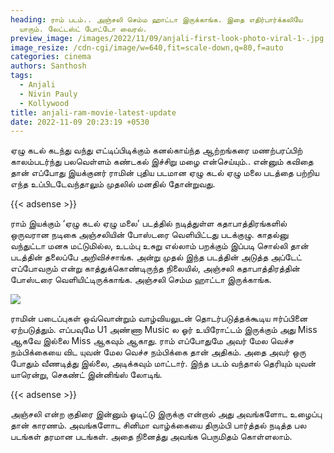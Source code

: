 ```yaml
---
heading: ராம் படம்.. அஞ்சலி செம்ம ஹாட்டா இருக்காங்க. இதை எதிர்பார்க்கலியே
  யாரும். லேட்டஸ்ட் போட்டோ வைரல்.
preview_image: /images/2022/11/09/anjali-first-look-photo-viral-1-.jpg
image_resize: /cdn-cgi/image/w=640,fit=scale-down,q=80,f=auto
categories: cinema
authors: Santhosh
tags:
  - Anjali
  - Nivin Pauly
  - Kollywood
title: anjali-ram-movie-latest-update
date: 2022-11-09 20:23:19 +0530
---
```

ஏழு கடல்
கடந்து வந்து
எட்டிப்பிடிக்கும் கனல்காய்ந்த
ஆற்றங்கரை மணற்பரப்பிற்
காலம்படர்ந்து பலவெள்ளம்
கண்டகல்
இச்சிறு மழை
என்செய்யும்..
என்னும் கவிதை தான் எப்போது இயக்குனர் ராமின் புதிய படமான ஏழு கடல் ஏழு மலை படத்தை பற்றிய எந்த உப்பிடடேவந்தாலும் முதலில் மனதில் தோன்றுவது.

{{< adsense >}}

ராம் இயக்கும் ‘ஏழு கடல் ஏழு மலை’ படத்தில் நடித்துள்ள கதாபாத்திரங்களில் ஒருவரான நடிகை அஞ்சலியின் போஸ்டரை வெளியிட்டது படக்குழு. காதல்னு வந்துட்டா மனசு மட்டுமில்ல, உடம்பு உசுறு எல்லாம் பறக்கும் இப்படி சொல்லி தான் படத்தின் தலைப்பே அறிவிச்சாங்க. அன்று முதல் இந்த படத்தின் அடுத்த அப்டேட் எப்போவரும் என்று காத்துக்கொண்டிருந்த நிலையில், அஞ்சலி கதாபாத்திரத்தின் போஸ்டரை வெளியிட்டிருக்காங்க. அஞ்சலி செம்ம ஹாட்டா இருக்காங்க. 

![](/images/2022/11/09/anjali-first-look-photo-viral-2-.jpg)

ராமின் படைப்புகள் ஒவ்வொன்றும் வாழ்வியலுடன் தொடர்படுத்தக்கூடிய ஈர்ப்பினை ஏற்படுத்தும். எப்பவுமே U1 அண்ணா Music ல ஓர் உயிரோட்டம் இருக்கும் அது Miss ஆகவே இல்லை Miss ஆகவும் ஆகாது. ராம் எப்போதுமே அவர் மேல வெச்ச நம்பிக்கையை விட யுவன் மேல வெச்ச நம்பிக்கை தான் அதிகம். அதை அவர் ஒரு போதும் வீணடித்து இல்லை, அடிக்கவும் மாட்டார். இந்த படம் வந்தால் தெரியும் யுவன் யாரென்று, செகண்ட் இன்னிங்ஸ் லோடிங்.

{{< adsense >}}

அஞ்சலி என்ற குதிரை இன்னும் ஓடிட்டு இருக்கு என்றால் அது அவங்களோட உழைப்பு தான் காரணம். அவங்களோட சினிமா வாழ்க்கையை திரும்பி பார்த்தல் நடித்த பல படங்கள் தரமான படங்கள். அதை நினைத்து அவங்க பெருமிதம் கொள்ளலாம்.